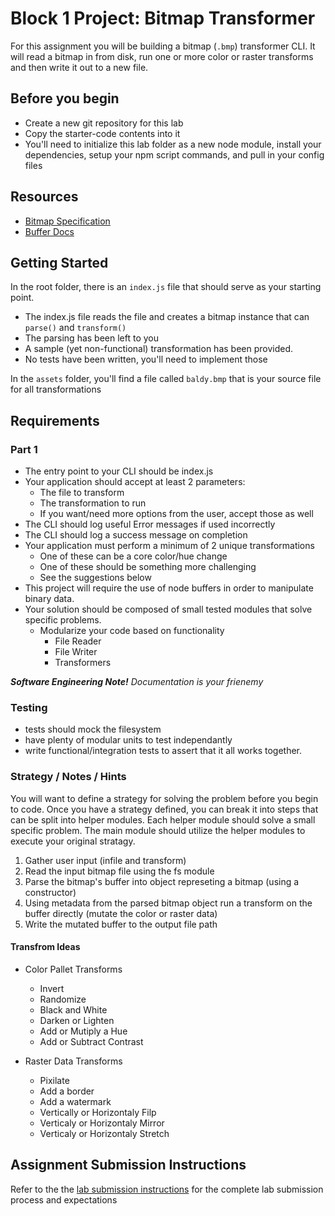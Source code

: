 # Block 1 Project: Bitmap Transformer

For this assignment you will be building a bitmap (`.bmp`) transformer CLI. It will read a bitmap in from disk, run one or more color or raster transforms and then write it out to a new file.

## Before you begin
* Create a new git repository for this lab
* Copy the starter-code contents into it
* You'll need to initialize this lab folder as a new node module, install your dependencies, setup your npm script commands, and pull in your config files

## Resources
* [Bitmap Specification](https://en.wikipedia.org/wiki/BMP_file_format)
* [Buffer Docs](https://nodejs.org/api/buffer.html)

## Getting Started

In the root folder, there is an `index.js` file that should serve as your starting point.

* The index.js file reads the file and creates a bitmap instance that can `parse()` and `transform()`
* The parsing has been left to you
* A sample (yet non-functional) transformation has been provided.
* No tests have been written, you'll need to implement those

In the `assets` folder, you'll find a file called `baldy.bmp` that is your source file for all transformations

## Requirements
### Part 1
* The entry point to your CLI should be index.js
* Your application should accept at least 2 parameters:
  * The file to transform
  * The transformation to run
  * If you want/need more options from the user, accept those as well
* The CLI should log useful Error messages if used incorrectly
* The CLI should log a success message on completion
* Your application must perform a minimum of 2 unique transformations
  * One of these can be a core color/hue change
  * One of these should be something more challenging
  * See the suggestions below
* This project will require the use of node buffers in order to manipulate binary data.
* Your solution should be composed of small tested modules that solve specific problems.
  * Modularize your code based on functionality
    * File Reader
    * File Writer
    * Transformers

***Software Engineering Note!***
*Documentation is your frienemy*

### Testing
* tests should mock the filesystem
* have plenty of modular units to test independantly
* write functional/integration tests to assert that it all works together.

### Strategy / Notes / Hints
You will want to define a strategy for solving the problem before you begin to code. Once you have a strategy defined, you can break it into steps that can be split into helper modules. Each helper module should solve a small specific problem. The main module should utilize the helper modules to execute your original stratagy.

1. Gather user input (infile and transform)
1. Read the input bitmap file using the fs module
1. Parse the bitmap's buffer into object represeting a bitmap (using a constructor)
1. Using metadata from the parsed bitmap object run a transform on the buffer directly (mutate the color or raster data)
1. Write the mutated buffer to the output file path

#### Transfrom Ideas
* Color Pallet Transforms
  * Invert
  * Randomize
  * Black and White
  * Darken or Lighten
  * Add or Mutiply a Hue
  * Add or Subtract Contrast

* Raster Data Transforms
  * Pixilate
  * Add a border
  * Add a watermark
  * Vertically or Horizontaly Filp
  * Verticaly or Horizontaly Mirror
  * Verticaly or Horizontaly Stretch

## Assignment Submission Instructions
Refer to the the [lab submission instructions](../../../reference/submission-instructions/labs/README.md) for the complete lab submission process and expectations
